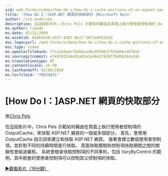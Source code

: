 ```yaml
---
uid: web-forms/videos/how-do-i/how-do-i-cache-portions-of-an-aspnet-page
title: '[How Do I：]ASP.NET 網頁的快取部分 |Microsoft Docs'
author: rick-anderson
description: 在這段影片中，Chris Pels 示範如何藉由在頁面上執行使用者控制項的 OutputCache，來快取 ASP.NET 網頁的一個或多個部分。 首先，。
ms.author: riande
ms.date: 02/12/2009
ms.assetid: b20b2b30-a557-4567-8e27-56f1e04235e2
msc.legacyurl: /web-forms/videos/how-do-i/how-do-i-cache-portions-of-an-aspnet-page
msc.type: video
ms.openlocfilehash: f7ca1b9adc781bbca4bc9fb9637f61660cdbf0a5
ms.sourcegitcommit: e7e91932a6e91a63e2e46417626f39d6b244a3ab
ms.translationtype: MT
ms.contentlocale: zh-TW
ms.lasthandoff: 03/06/2020
ms.locfileid: "78624821"
---
```

# <a name="how-do-i-cache-portions-of-an-aspnet-page"></a>[How Do I：]ASP.NET 網頁的快取部分

依[Chris Pels](https://twitter.com/chrispels)

在這段影片中，Chris Pels 示範如何藉由在頁面上執行使用者控制項的 OutputCache，來快取 ASP.NET 網頁的一個或多個部分。 首先，會使用 OutputCache 指示詞來建立和快取 ASP.NET 網頁。 接著會建立數個使用者控制項，並針對不同的持續時間進行快取。 頁面快取期間和控制項快取期間之間的關聯性會經過審核。 系統會檢查快取控制項的不同準則，包括 VaryByControl 的範例，其中嵌套的使用者控制項可以控制其父控制項的快取。

[&#9654;觀看影片（19分鐘）](https://channel9.msdn.com/Blogs/ASP-NET-Site-Videos/how-do-i-cache-portions-of-an-aspnet-page)
